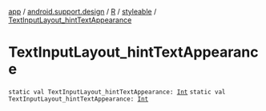 [app](../../../index.md) / [android.support.design](../../index.md) / [R](../index.md) / [styleable](index.md) / [TextInputLayout_hintTextAppearance](./-text-input-layout_hint-text-appearance.md)

# TextInputLayout_hintTextAppearance

`static val TextInputLayout_hintTextAppearance: `[`Int`](https://kotlinlang.org/api/latest/jvm/stdlib/kotlin/-int/index.html)
`static val TextInputLayout_hintTextAppearance: `[`Int`](https://kotlinlang.org/api/latest/jvm/stdlib/kotlin/-int/index.html)
